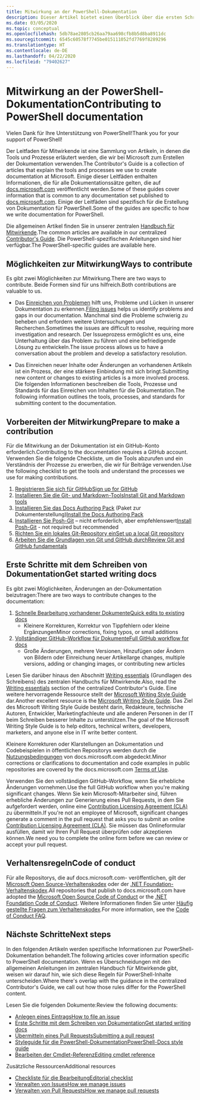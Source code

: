 ```yaml
---
title: Mitwirkung an der PowerShell-Dokumentation
description: Dieser Artikel bietet einen Überblick über die ersten Schritte als Mitwirkender an der PowerShell-Dokumentation.
ms.date: 03/05/2020
ms.topic: conceptual
ms.openlocfilehash: 5db78ae2805cb26aa79aa698cfb8b5d8ba8911dc
ms.sourcegitcommit: 6545c60578f7745be015111052fd7769f8289296
ms.translationtype: HT
ms.contentlocale: de-DE
ms.lasthandoff: 04/22/2020
ms.locfileid: "79402627"
---
```

# <a name="contributing-to-powershell-documentation"></a><span data-ttu-id="624d2-103">Mitwirkung an der PowerShell-Dokumentation</span><span class="sxs-lookup"><span data-stu-id="624d2-103">Contributing to PowerShell documentation</span></span>

<span data-ttu-id="624d2-104">Vielen Dank für Ihre Unterstützung von PowerShell!</span><span class="sxs-lookup"><span data-stu-id="624d2-104">Thank you for your support of PowerShell!</span></span>

<span data-ttu-id="624d2-105">Der Leitfaden für Mitwirkende ist eine Sammlung von Artikeln, in denen die Tools und Prozesse erläutert werden, die wir bei Microsoft zum Erstellen der Dokumentation verwenden.</span><span class="sxs-lookup"><span data-stu-id="624d2-105">The Contributor's Guide is a collection of articles that explain the tools and processes we use to create documentation at Microsoft.</span></span> <span data-ttu-id="624d2-106">Einige dieser Leitfäden enthalten Informationen, die für alle Dokumentationssätze gelten, die auf [docs.microsoft.com][docs] veröffentlicht werden.</span><span class="sxs-lookup"><span data-stu-id="624d2-106">Some of these guides cover information that is common to any documentation set published to [docs.microsoft.com][docs].</span></span> <span data-ttu-id="624d2-107">Einige der Leitfäden sind spezifisch für die Erstellung von Dokumentation für PowerShell.</span><span class="sxs-lookup"><span data-stu-id="624d2-107">Some of the guides are specific to how we write documentation for PowerShell.</span></span>

<span data-ttu-id="624d2-108">Die allgemeinen Artikel finden Sie in unserer zentralen [Handbuch für Mitwirkende][contribute].</span><span class="sxs-lookup"><span data-stu-id="624d2-108">The common articles are available in our centralized [Contributor's Guide][contribute].</span></span> <span data-ttu-id="624d2-109">Die PowerShell-spezifischen Anleitungen sind hier verfügbar.</span><span class="sxs-lookup"><span data-stu-id="624d2-109">The PowerShell-specific guides are available here.</span></span>

## <a name="ways-to-contribute"></a><span data-ttu-id="624d2-110">Möglichkeiten zur Mitwirkung</span><span class="sxs-lookup"><span data-stu-id="624d2-110">Ways to contribute</span></span>

<span data-ttu-id="624d2-111">Es gibt zwei Möglichkeiten zur Mitwirkung.</span><span class="sxs-lookup"><span data-stu-id="624d2-111">There are two ways to contribute.</span></span> <span data-ttu-id="624d2-112">Beide Formen sind für uns hilfreich.</span><span class="sxs-lookup"><span data-stu-id="624d2-112">Both contributions are valuable to us.</span></span>

- <span data-ttu-id="624d2-113">Das [Einreichen von Problemen][file-an-issue] hilft uns, Probleme und Lücken in unserer Dokumentation zu erkennen.</span><span class="sxs-lookup"><span data-stu-id="624d2-113">[Filing issues][file-an-issue] helps us identify problems and gaps in our documentation.</span></span> <span data-ttu-id="624d2-114">Manchmal sind die Probleme schwierig zu beheben und erfordern weitere Untersuchungen und Recherchen.</span><span class="sxs-lookup"><span data-stu-id="624d2-114">Sometimes the issues are difficult to resolve, requiring more investigation and research.</span></span> <span data-ttu-id="624d2-115">Der Issueprozess ermöglicht es uns, eine Unterhaltung über das Problem zu führen und eine befriedigende Lösung zu entwickeln.</span><span class="sxs-lookup"><span data-stu-id="624d2-115">The issue process allows us to have a conversation about the problem and develop a satisfactory resolution.</span></span>

- <span data-ttu-id="624d2-116">Das Einreichen neuer Inhalte oder Änderungen an vorhandenen Artikeln ist ein Prozess, der eine stärkere Einbindung mit sich bringt.</span><span class="sxs-lookup"><span data-stu-id="624d2-116">Submitting new content or changes to existing articles is a more involved process.</span></span> <span data-ttu-id="624d2-117">Die folgenden Informationen beschreiben die Tools, Prozesse und Standards für das Einreichen von Inhalten für die Dokumentation.</span><span class="sxs-lookup"><span data-stu-id="624d2-117">The following information outlines the tools, processes, and standards for submitting content to the documentation.</span></span>

## <a name="prepare-to-make-a-contribution"></a><span data-ttu-id="624d2-118">Vorbereiten der Mitwirkung</span><span class="sxs-lookup"><span data-stu-id="624d2-118">Prepare to make a contribution</span></span>

<span data-ttu-id="624d2-119">Für die Mitwirkung an der Dokumentation ist ein GitHub-Konto erforderlich.</span><span class="sxs-lookup"><span data-stu-id="624d2-119">Contributing to the documentation requires a GitHub account.</span></span> <span data-ttu-id="624d2-120">Verwenden Sie die folgende Checkliste, um die Tools abzurufen und ein Verständnis der Prozesse zu erwerben, die wir für Beiträge verwenden.</span><span class="sxs-lookup"><span data-stu-id="624d2-120">Use the following checklist to get the tools and understand the processes we use for making contributions.</span></span>

1. [<span data-ttu-id="624d2-121">Registrieren Sie sich für GitHub</span><span class="sxs-lookup"><span data-stu-id="624d2-121">Sign up for GitHub</span></span>](/contribute/get-started-setup-github)
1. [<span data-ttu-id="624d2-122">Installieren Sie die Git- und Markdown-Tools</span><span class="sxs-lookup"><span data-stu-id="624d2-122">Install Git and Markdown tools</span></span>](/contribute/get-started-setup-tools)
1. <span data-ttu-id="624d2-123">[Installieren Sie das Docs Authoring Pack](/contribute/how-to-write-docs-auth-pack) (Paket zur Dokumenterstellung)</span><span class="sxs-lookup"><span data-stu-id="624d2-123">[Install the Docs Authoring Pack](/contribute/how-to-write-docs-auth-pack)</span></span>
1. <span data-ttu-id="624d2-124">[Installieren Sie Posh-Git][posh-git] – nicht erforderlich, aber empfehlenswert</span><span class="sxs-lookup"><span data-stu-id="624d2-124">[Install Posh-Git][posh-git] - not required but recommended</span></span>
1. [<span data-ttu-id="624d2-125">Richten Sie ein lokales Git-Repository ein</span><span class="sxs-lookup"><span data-stu-id="624d2-125">Set up a local Git repository</span></span>](/contribute/get-started-setup-local)
1. [<span data-ttu-id="624d2-126">Arbeiten Sie die Grundlagen von Git und GitHub durch</span><span class="sxs-lookup"><span data-stu-id="624d2-126">Review Git and GitHub fundamentals</span></span>](/contribute/git-github-fundamentals)

## <a name="get-started-writing-docs"></a><span data-ttu-id="624d2-127">Erste Schritte mit dem Schreiben von Dokumentation</span><span class="sxs-lookup"><span data-stu-id="624d2-127">Get started writing docs</span></span>

<span data-ttu-id="624d2-128">Es gibt zwei Möglichkeiten, Änderungen an der-Dokumentation beizutragen:</span><span class="sxs-lookup"><span data-stu-id="624d2-128">There are two ways to contribute changes to the documentation:</span></span>

1. [<span data-ttu-id="624d2-129">Schnelle Bearbeitung vorhandener Dokumente</span><span class="sxs-lookup"><span data-stu-id="624d2-129">Quick edits to existing docs</span></span>](/contribute/#quick-edits-to-existing-documents)
   - <span data-ttu-id="624d2-130">Kleinere Korrekturen, Korrektur von Tippfehlern oder kleine Ergänzungen</span><span class="sxs-lookup"><span data-stu-id="624d2-130">Minor corrections, fixing typos, or small additions</span></span>
1. [<span data-ttu-id="624d2-131">Vollständiger GitHub-Workflow für Dokumente</span><span class="sxs-lookup"><span data-stu-id="624d2-131">Full GitHub workflow for docs</span></span>](/contribute/how-to-write-workflows-major)
   - <span data-ttu-id="624d2-132">Große Änderungen, mehrere Versionen, Hinzufügen oder Ändern von Bildern oder Einreichung neuer Artikel</span><span class="sxs-lookup"><span data-stu-id="624d2-132">large changes, multiple versions, adding or changing images, or contributing new articles</span></span>

<span data-ttu-id="624d2-133">Lesen Sie darüber hinaus den Abschnitt [Writing essentials](/contribute/style-quick-start) (Grundlagen des Schreibens) des zentralen Handbuchs für Mitwirkende.</span><span class="sxs-lookup"><span data-stu-id="624d2-133">Also, read the [Writing essentials](/contribute/style-quick-start) section of the centralized Contributor's Guide.</span></span> <span data-ttu-id="624d2-134">Eine weitere hervorragende Ressource stellt der [Microsoft Writing Style Guide][style-guide] dar.</span><span class="sxs-lookup"><span data-stu-id="624d2-134">Another excellent resource is the [Microsoft Writing Style Guide][style-guide].</span></span> <span data-ttu-id="624d2-135">Das Ziel des Microsoft Writing Style Guide besteht darin, Redakteure, technische Autoren, Entwickler, Marketingfachleute und alle anderen Personen in der IT beim Schreiben besserer Inhalte zu unterstützen.</span><span class="sxs-lookup"><span data-stu-id="624d2-135">The goal of the Microsoft Writing Style Guide is to help editors, technical writers, developers, marketers, and anyone else in IT write better content.</span></span>

<span data-ttu-id="624d2-136">Kleinere Korrekturen oder Klarstellungen an Dokumentation und Codebeispielen in öffentlichen Repositorys werden durch die [Nutzungsbedingungen][terms-of-use] von docs.microsoft.com abgedeckt.</span><span class="sxs-lookup"><span data-stu-id="624d2-136">Minor corrections or clarifications to documentation and code examples in public repositories are covered by the docs.microsoft.com [Terms of Use][terms-of-use].</span></span>

<span data-ttu-id="624d2-137">Verwenden Sie den vollständigen GitHub-Workflow, wenn Sie erhebliche Änderungen vornehmen.</span><span class="sxs-lookup"><span data-stu-id="624d2-137">Use the full GitHub workflow when you're making significant changes.</span></span> <span data-ttu-id="624d2-138">Wenn Sie kein Microsoft-Mitarbeiter sind, führen erhebliche Änderungen zur Generierung eines Pull Requests, in dem Sie aufgefordert werden, online eine [Contribution Licensing Agreement (CLA)][cla] zu übermitteln.</span><span class="sxs-lookup"><span data-stu-id="624d2-138">If you're not an employee of Microsoft, significant changes generate a comment in the pull request that asks you to submit an online [Contribution Licensing Agreement (CLA)][cla].</span></span> <span data-ttu-id="624d2-139">Sie müssen das Onlineformular ausfüllen, damit wir Ihren Pull Request überprüfen oder akzeptieren können.</span><span class="sxs-lookup"><span data-stu-id="624d2-139">We need you to complete the online form before we can review or accept your pull request.</span></span>

## <a name="code-of-conduct"></a><span data-ttu-id="624d2-140">Verhaltensregeln</span><span class="sxs-lookup"><span data-stu-id="624d2-140">Code of conduct</span></span>

<span data-ttu-id="624d2-141">Für alle Repositorys, die auf docs.microsoft.com- veröffentlichen, gilt der [Microsoft Open Source-Verhaltenskodex](https://opensource.microsoft.com/codeofconduct/) oder der [.NET Foundation-Verhaltenskodex](https://dotnetfoundation.org/code-of-conduct).</span><span class="sxs-lookup"><span data-stu-id="624d2-141">All repositories that publish to docs.microsoft.com have adopted the [Microsoft Open Source Code of Conduct](https://opensource.microsoft.com/codeofconduct/) or the [.NET Foundation Code of Conduct](https://dotnetfoundation.org/code-of-conduct).</span></span> <span data-ttu-id="624d2-142">Weitere Informationen finden Sie unter [Häufig gestellte Fragen zum Verhaltenskodex](https://opensource.microsoft.com/codeofconduct/faq/).</span><span class="sxs-lookup"><span data-stu-id="624d2-142">For more information, see the [Code of Conduct FAQ](https://opensource.microsoft.com/codeofconduct/faq/).</span></span>

## <a name="next-steps"></a><span data-ttu-id="624d2-143">Nächste Schritte</span><span class="sxs-lookup"><span data-stu-id="624d2-143">Next steps</span></span>

<span data-ttu-id="624d2-144">In den folgenden Artikeln werden spezifische Informationen zur PowerShell-Dokumentation behandelt.</span><span class="sxs-lookup"><span data-stu-id="624d2-144">The following articles cover information specific to PowerShell documentation.</span></span> <span data-ttu-id="624d2-145">Wenn es Überschneidungen mit den allgemeinen Anleitungen im zentralen Handbuch für Mitwirkende gibt, weisen wir darauf hin, wie sich diese Regeln für PowerShell-Inhalte unterscheiden.</span><span class="sxs-lookup"><span data-stu-id="624d2-145">Where there's overlap with the guidance in the centralized Contributor's Guide, we call out how those rules differ for the PowerShell content.</span></span>

<span data-ttu-id="624d2-146">Lesen Sie die folgenden Dokumente:</span><span class="sxs-lookup"><span data-stu-id="624d2-146">Review the following documents:</span></span>

- [<span data-ttu-id="624d2-147">Anlegen eines Eintrags</span><span class="sxs-lookup"><span data-stu-id="624d2-147">How to file an issue</span></span>](file-an-issue.md)
- [<span data-ttu-id="624d2-148">Erste Schritte mit dem Schreiben von Dokumentation</span><span class="sxs-lookup"><span data-stu-id="624d2-148">Get started writing docs</span></span>](get-started-writing.md)
- [<span data-ttu-id="624d2-149">Übermitteln eines Pull Requests</span><span class="sxs-lookup"><span data-stu-id="624d2-149">Submitting a pull request</span></span>](pull-requests.md)
- [<span data-ttu-id="624d2-150">Styleguide für die PowerShell-Dokumentation</span><span class="sxs-lookup"><span data-stu-id="624d2-150">PowerShell-Docs style guide</span></span>](powershell-style-guide.md)
- [<span data-ttu-id="624d2-151">Bearbeiten der Cmdlet-Referenz</span><span class="sxs-lookup"><span data-stu-id="624d2-151">Editing cmdlet reference</span></span>](editing-cmdlet-ref.md)

<span data-ttu-id="624d2-152">Zusätzliche Ressourcen</span><span class="sxs-lookup"><span data-stu-id="624d2-152">Additional resources</span></span>

- [<span data-ttu-id="624d2-153">Checkliste für die Bearbeitung</span><span class="sxs-lookup"><span data-stu-id="624d2-153">Editorial checklist</span></span>](editorial-checklist.md)
- [<span data-ttu-id="624d2-154">Verwalten von Issues</span><span class="sxs-lookup"><span data-stu-id="624d2-154">How we manage issues</span></span>](managing-issues.md)
- [<span data-ttu-id="624d2-155">Verwalten von Pull Requests</span><span class="sxs-lookup"><span data-stu-id="624d2-155">How we manage pull requests</span></span>](managing-pull-requests.md)

<!--link refs-->
[cla]: https://cla.microsoft.com/
[contribute]: /contribute/
[docs]: https://docs.microsoft.com/
[file-an-issue]: file-an-issue.md
[posh-git]: https://www.powershellgallery.com/packages/posh-git
[psdocs]: https://docs.microsoft.com/powershell
[style-guide]: https://docs.microsoft.com/style-guide/welcome/
[terms-of-use]: https://docs.microsoft.com/legal/termsofuse